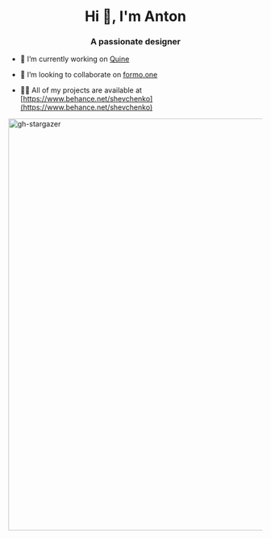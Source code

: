 <h1 align="center">Hi 👋, I'm Anton</h1>
<h3 align="center">A passionate designer</h3>

- 🔭 I’m currently working on [Quine](https://quine.sh)

- 👯 I’m looking to collaborate on [formo.one](https://formo.one)

- 👨‍💻 All of my projects are available at [https://www.behance.net/shevchenko](https://www.behance.net/shevchenko)

<img width="818" alt="gh-stargazer" src="https://user-images.githubusercontent.com/2790488/184917302-997047ac-778d-41b9-b4ac-aa763a5badc9.png">
